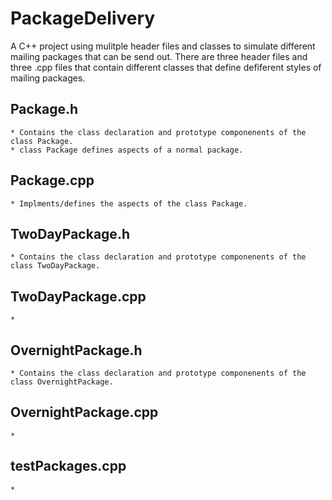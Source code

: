 # PackageDelivery
A C++ project using mulitple header files and classes to simulate different mailing packages that can be send out.
There are three header files and three .cpp files that contain different classes that define defiferent styles of mailing packages.

## Package.h
    * Contains the class declaration and prototype componenents of the class Package.
    * class Package defines aspects of a normal package.
    
## Package.cpp
    * Implments/defines the aspects of the class Package.
    
## TwoDayPackage.h
    * Contains the class declaration and prototype componenents of the class TwoDayPackage.
## TwoDayPackage.cpp
    *
## OvernightPackage.h
    * Contains the class declaration and prototype componenents of the class OvernightPackage.
## OvernightPackage.cpp
    *
## testPackages.cpp
    *
